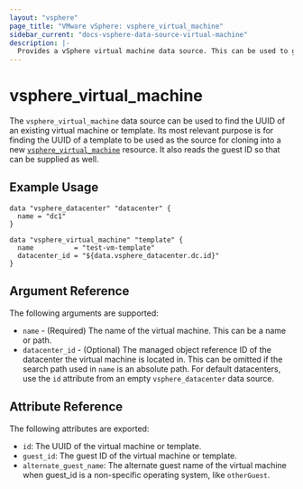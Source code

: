```yaml
---
layout: "vsphere"
page_title: "VMware vSphere: vsphere_virtual_machine"
sidebar_current: "docs-vsphere-data-source-virtual-machine"
description: |-
  Provides a vSphere virtual machine data source. This can be used to get data from a virtual machine or template.
---
```


# vsphere\_virtual\_machine

The `vsphere_virtual_machine` data source can be used to find the UUID of an
existing virtual machine or template. Its most relevant purpose is for finding
the UUID of a template to be used as the source for cloning into a new
[`vsphere_virtual_machine`][docs-virtual-machine-resource] resource. It also
reads the guest ID so that can be supplied as well.

[docs-virtual-machine-resource]: /docs/providers/vsphere/r/virtual_machine.html

## Example Usage

```hcl
data "vsphere_datacenter" "datacenter" {
  name = "dc1"
}

data "vsphere_virtual_machine" "template" {
  name          = "test-vm-template"
  datacenter_id = "${data.vsphere_datacenter.dc.id}"
}
```

## Argument Reference

The following arguments are supported:

* `name` - (Required) The name of the virtual machine. This can be a name or
  path.
* `datacenter_id` - (Optional) The managed object reference ID of the
  datacenter the virtual machine is located in. This can be omitted if the
  search path used in `name` is an absolute path. For default datacenters, use
  the `id` attribute from an empty `vsphere_datacenter` data source.

## Attribute Reference

The following attributes are exported:

* `id`: The UUID of the virtual machine or template.
* `guest_id`: The guest ID of the virtual machine or template.
* `alternate_guest_name`: The alternate guest name of the virtual machine when guest_id is a non-specific operating system, like `otherGuest`.
